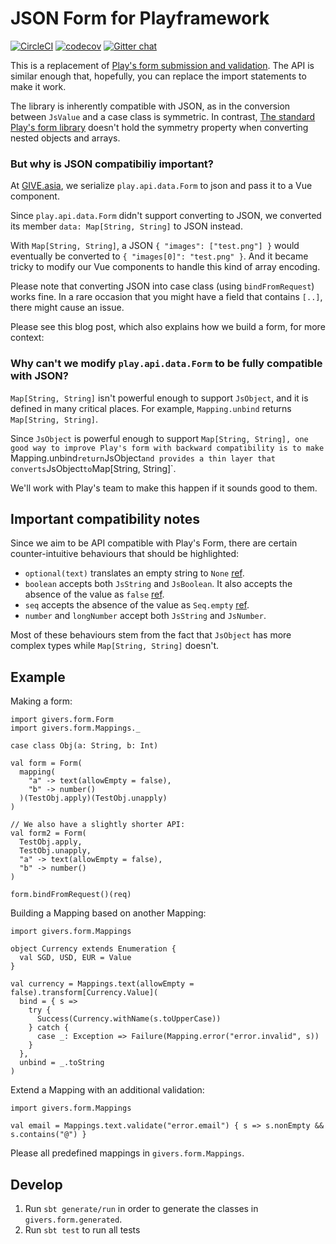 JSON Form for Playframework
============================

[![CircleCI](https://circleci.com/gh/GIVESocialMovement/play-json-form/tree/master.svg?style=shield)](https://circleci.com/gh/GIVESocialMovement/play-json-form/tree/master)
[![codecov](https://codecov.io/gh/GIVESocialMovement/play-json-form/branch/master/graph/badge.svg)](https://codecov.io/gh/GIVESocialMovement/play-json-form)
[![Gitter chat](https://badges.gitter.im/GIVE-asia/gitter.png)](https://gitter.im/GIVE-asia/Lobby)

This is a replacement of [Play's form submission and validation](https://www.playframework.com/documentation/2.6.x/ScalaForms).
The API is similar enough that, hopefully, you can replace the import statements to make it work.

The library is inherently compatible with JSON, as in the conversion between `JsValue` and a case class is symmetric.
In contrast, [The standard Play's form library](https://www.playframework.com/documentation/2.6.x/ScalaForms) doesn't hold the symmetry property when converting nested objects and arrays.


### But why is JSON compatibiliy important?

At [GIVE.asia](https://give.asia), we serialize `play.api.data.Form` to json and pass it to a Vue component.

Since `play.api.data.Form` didn't support converting to JSON, we converted its member `data: Map[String, String]` to JSON instead.

With `Map[String, String]`, a JSON `{ "images": ["test.png"] }` would eventually be converted to `{ "images[0]": "test.png" }`.
And it became tricky to modify our Vue components to handle this kind of array encoding.

Please note that converting JSON into case class (using `bindFromRequest`) works fine.
In a rare occasion that you might have a field that contains `[..]`, there might cause an issue.

Please see this blog post, which also explains how we build a form, for more context:


### Why can't we modify `play.api.data.Form` to be fully compatible with JSON?

`Map[String, String]` isn't powerful enough to support `JsObject`, and it is defined in many critical places.
For example, `Mapping.unbind` returns `Map[String, String]`.

Since `JsObject` is powerful enough to support `Map[String, String], one good way to improve Play's form with
backward compatibility is to make `Mapping.unbind` return `JsObject` and provides a thin layer that converts
`JsObject` to `Map[String, String]`.

We'll work with Play's team to make this happen if it sounds good to them.


Important compatibility notes
------------------------------

Since we aim to be API compatible with Play's Form, there are certain counter-intuitive behaviours that should be highlighted:

* `optional(text)` translates an empty string to `None` [ref](https://github.com/playframework/playframework/blob/4021237f91b0e2fd488a07a845e7c19ada5d1be7/framework/src/play/src/main/scala/play/api/data/Form.scala#L813).
* `boolean` accepts both `JsString` and `JsBoolean`. It also accepts the absence of the value as `false` [ref](https://github.com/playframework/playframework/blob/4021237f91b0e2fd488a07a845e7c19ada5d1be7/framework/src/play/src/main/scala/play/api/data/format/Format.scala#L181).
* `seq` accepts the absence of the value as `Seq.empty` [ref](https://github.com/playframework/playframework/blob/4021237f91b0e2fd488a07a845e7c19ada5d1be7/framework/src/play/src/main/scala/play/api/data/Form.scala#L683).
* `number` and `longNumber` accept both `JsString` and `JsNumber`.

Most of these behaviours stem from the fact that `JsObject` has more complex types while `Map[String, String]` doesn't.


Example
--------

Making a form:

```
import givers.form.Form
import givers.form.Mappings._

case class Obj(a: String, b: Int)

val form = Form(
  mapping(
    "a" -> text(allowEmpty = false),
    "b" -> number()
  )(TestObj.apply)(TestObj.unapply)
)

// We also have a slightly shorter API:
val form2 = Form(
  TestObj.apply,
  TestObj.unapply,
  "a" -> text(allowEmpty = false),
  "b" -> number()
)

form.bindFromRequest()(req)
```

Building a Mapping based on another Mapping:

```
import givers.form.Mappings

object Currency extends Enumeration {
  val SGD, USD, EUR = Value
}

val currency = Mappings.text(allowEmpty = false).transform[Currency.Value](
  bind = { s =>
    try {
      Success(Currency.withName(s.toUpperCase))
    } catch {
      case _: Exception => Failure(Mapping.error("error.invalid", s))
    }
  },
  unbind = _.toString
)
```


Extend a Mapping with an additional validation:

```
import givers.form.Mappings

val email = Mappings.text.validate("error.email") { s => s.nonEmpty && s.contains("@") }
```

Please all predefined mappings in `givers.form.Mappings`.


Develop
--------

1. Run `sbt generate/run` in order to generate the classes in `givers.form.generated`.
2. Run `sbt test` to run all tests
